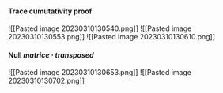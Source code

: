 #### Trace cumutativity proof
![[Pasted image 20230310130540.png]]
![[Pasted image 20230310130553.png]]
![[Pasted image 20230310130610.png]]

#### Null $matrice \cdot transposed$
![[Pasted image 20230310130653.png]]
![[Pasted image 20230310130702.png]]